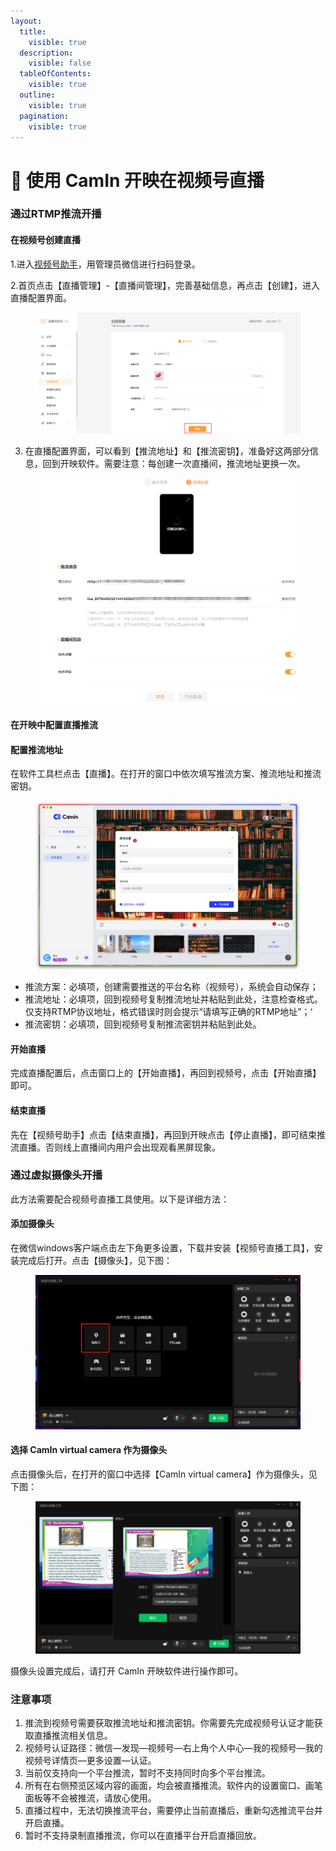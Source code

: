 ```yaml
---
layout:
  title:
    visible: true
  description:
    visible: false
  tableOfContents:
    visible: true
  outline:
    visible: true
  pagination:
    visible: true
---
```


# 🎉 使用 CamIn 开映在视频号直播

### 通过RTMP推流开播

#### 在视频号创建直播

1.进入[视频号助手](https://channels.weixin.qq.com/login.html)，用管理员微信进行扫码登录。

2.首页点击【直播管理】-【直播间管理】，完善基础信息，再点击【创建】，进入直播配置界面。

<figure><img src="../../.gitbook/assets/image (20).png" alt=""><figcaption></figcaption></figure>

3. 在直播配置界面，可以看到【推流地址】和【推流密钥】，准备好这两部分信息，回到开映软件。需要注意：每创建一次直播间，推流地址更换一次。

<figure><img src="../../.gitbook/assets/image (22).png" alt=""><figcaption></figcaption></figure>

#### 在开映中配置直播推流

#### 配置推流地址

在软件工具栏点击【直播】。在打开的窗口中依次填写推流方案、推流地址和推流密钥。

<figure><img src="../../.gitbook/assets/image (21).png" alt=""><figcaption></figcaption></figure>

* 推流方案：必填项，创建需要推送的平台名称（视频号），系统会自动保存；
* 推流地址：必填项，回到视频号复制推流地址并粘贴到此处，注意检查格式。仅支持RTMP协议地址，格式错误时则会提示“请填写正确的RTMP地址”；‘
* 推流密钥：必填项，回到视频号复制推流密钥并粘贴到此处。

#### 开始直播

完成直播配置后，点击窗口上的【开始直播】，再回到视频号，点击【开始直播】即可。

#### 结束直播

先在【视频号助手】点击【结束直播】，再回到开映点击【停止直播】，即可结束推流直播。否则线上直播间内用户会出现观看黑屏现象。

### 通过虚拟摄像头开播

此方法需要配合视频号直播工具使用。以下是详细方法：

#### 添加摄像头

在微信windows客户端点击左下角更多设置，下载并安装【视频号直播工具】，安装完成后打开。点击【摄像头】，见下图：

<figure><img src="../../.gitbook/assets/添加摄像头.png" alt=""><figcaption></figcaption></figure>

#### 选择 CamIn virtual camera 作为摄像头

点击摄像头后，在打开的窗口中选择【CamIn virtual camera】作为摄像头，见下图：

<figure><img src="../../.gitbook/assets/选择摄像头 camin.png" alt=""><figcaption></figcaption></figure>

摄像头设置完成后，请打开 CamIn 开映软件进行操作即可。

### 注意事项

1. 推流到视频号需要获取推流地址和推流密钥。你需要先完成视频号认证才能获取直播推流相关信息。
2. 视频号认证路径：微信—发现—视频号—右上角个人中心—我的视频号—我的视频号详情页—更多设置—认证。
3. 当前仅支持向一个平台推流，暂时不支持同时向多个平台推流。
4. 所有在右侧预览区域内容的画面，均会被直播推流。软件内的设置窗口、画笔面板等不会被推流，请放心使用。
5. 直播过程中，无法切换推流平台，需要停止当前直播后，重新勾选推流平台并开启直播。
6. 暂时不支持录制直播推流，你可以在直播平台开启直播回放。

